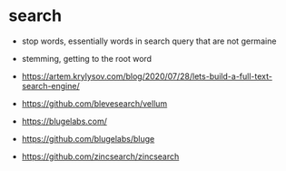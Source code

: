 # search

* stop words, essentially words in search query that are not germaine
* stemming, getting to the root word

* https://artem.krylysov.com/blog/2020/07/28/lets-build-a-full-text-search-engine/
* https://github.com/blevesearch/vellum
* https://blugelabs.com/
* https://github.com/blugelabs/bluge
* https://github.com/zincsearch/zincsearch
